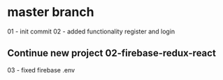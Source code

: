 #   master branch 

01 - init commit 
02 - added functionality register and login

## Continue new project 02-firebase-redux-react

03 - fixed firebase .env 